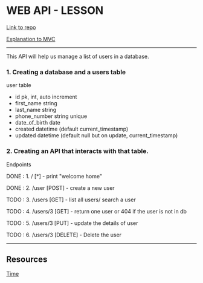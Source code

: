 # WEB API - LESSON

[ Link to repo](https://github.com/innv8/web-api)

[Explanation to MVC](https://github.com/innv8/api-introduction#lesson-2--mvc)

---

This API will help us manage a list of users in a database.

### 1. Creating a database and a users table

user table

- id pk, int, auto increment
- first_name string
- last_name string
- phone_number string unique
- date_of_birth date
- created datetime (default current_timestamp)
- updated datetime (default null but on update, current_timestamp)

### 2. Creating an API that interacts with that table.

Endpoints

DONE :  1. /            [*]         - print "welcome home" 

DONE :  2. /user        [POST]      - create a new user

TODO :  3. /users       [GET]       - list all users/ search a user

TODO :  4. /users/3     [GET]       - return one user or 404 if the user is not in db

TODO :  5. /users/3     [PUT]       - update the details of user

TODO :  6. /users/3     [DELETE]    - Delete the user



---
## Resources

[Time](https://www.digitalocean.com/community/tutorials/how-to-use-dates-and-times-in-go)